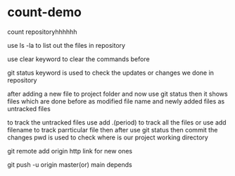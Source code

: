 # count-demo
count repositoryhhhhhh


use ls -la to list out the files in repository

use clear keyword to clear the commands before

git status keyword is used to check the updates or changes we done in repository

after adding a new file to project folder and now use git status then it shows files which are done before as modified file name and newly added files as untracked files

to track the untracked files use add .(period) to track all the files or use add filename to track  parrticular file
then after use git status
then commit the changes 
pwd is used to check where is our project working directory

git remote add origin http link for new ones

git push -u origin master(or) main depends
